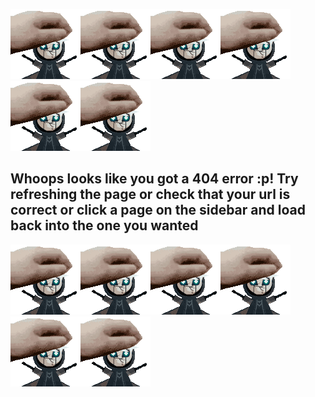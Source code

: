 ![](images/Umbypet.gif)![](images/Umbypet.gif)![](images/Umbypet.gif)![](images/Umbypet.gif)![](images/Umbypet.gif)![](images/Umbypet.gif)
## Whoops looks like you got a 404 error :p! Try refreshing the page or check that your url is correct or click a page on the sidebar and load back into the one you wanted
![](images/Umbypet.gif)![](images/Umbypet.gif)![](images/Umbypet.gif)![](images/Umbypet.gif)![](images/Umbypet.gif)![](images/Umbypet.gif)